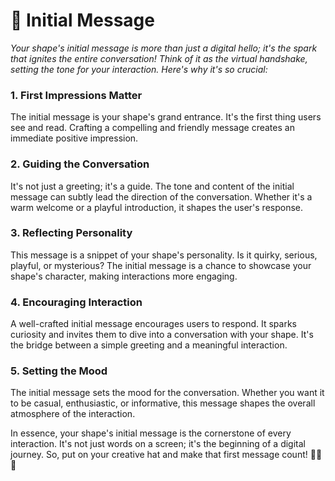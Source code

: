 # 🙂 Initial Message

_Your shape's initial message is more than just a digital hello; it's the spark that ignites the entire conversation! Think of it as the virtual handshake, setting the tone for your interaction. Here's why it's so crucial:_

### 1. **First Impressions Matter**

The initial message is your shape's grand entrance. It's the first thing users see and read. Crafting a compelling and friendly message creates an immediate positive impression.

### 2. **Guiding the Conversation**

It's not just a greeting; it's a guide. The tone and content of the initial message can subtly lead the direction of the conversation. Whether it's a warm welcome or a playful introduction, it shapes the user's response.

### 3. **Reflecting Personality**

This message is a snippet of your shape's personality. Is it quirky, serious, playful, or mysterious? The initial message is a chance to showcase your shape's character, making interactions more engaging.

### 4. **Encouraging Interaction**

A well-crafted initial message encourages users to respond. It sparks curiosity and invites them to dive into a conversation with your shape. It's the bridge between a simple greeting and a meaningful interaction.

### 5. **Setting the Mood**

The initial message sets the mood for the conversation. Whether you want it to be casual, enthusiastic, or informative, this message shapes the overall atmosphere of the interaction.

In essence, your shape's initial message is the cornerstone of every interaction. It's not just words on a screen; it's the beginning of a digital journey. So, put on your creative hat and make that first message count! 🌈🚀💬
